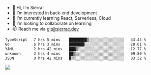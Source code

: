 - 👋 Hi, I’m Sierra!
- 👀 I’m interested in back-end development
- 🌱 I’m currently learning React, Serverless, Cloud
- 💞️ I’m looking to collaborate on learning
- 📫 Reach me via git@sierrac.dev

<!--START_SECTION:waka-->

```txt
TypeScript   7 hrs 5 mins    ████████▒░░░░░░░░░░░░░░░░   33.43 %
Go           6 hrs 3 mins    ███████░░░░░░░░░░░░░░░░░░   28.61 %
YAML         2 hrs 42 mins   ███▒░░░░░░░░░░░░░░░░░░░░░   12.77 %
unknown      2 hrs 4 mins    ██▒░░░░░░░░░░░░░░░░░░░░░░   09.80 %
JSON         0 hrs 42 mins   ▓░░░░░░░░░░░░░░░░░░░░░░░░   03.32 %
```

<!--END_SECTION:waka-->


![](https://hit.yhype.me/github/profile?user_id=7351311)
